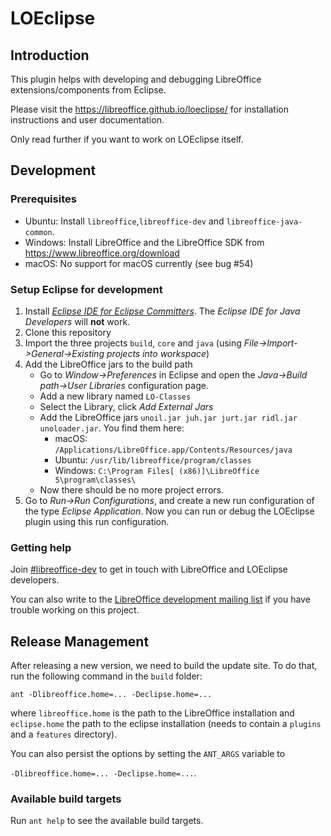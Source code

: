 # LOEclipse

## Introduction

This plugin helps with developing and debugging LibreOffice extensions/components from Eclipse.

Please visit the https://libreoffice.github.io/loeclipse/ for installation instructions and user documentation.

Only read further if you want to work on LOEclipse itself.

## Development

### Prerequisites

* Ubuntu: Install `libreoffice`,`libreoffice-dev` and `libreoffice-java-common`.
* Windows: Install LibreOffice and the LibreOffice SDK from https://www.libreoffice.org/download
* macOS: No support for macOS currently (see bug #54)

### Setup Eclipse for development

1. Install *[Eclipse IDE for Eclipse Committers](https://www.eclipse.org/downloads/packages/)*. The *Eclipse IDE for Java Developers* will **not** work.
2. Clone this repository
3. Import the three projects `build`, `core` and `java` (using *File->Import->General->Existing projects into workspace*)
4. Add the LibreOffice jars to the build path
   * Go to *Window->Preferences* in Eclipse and open the *Java->Build path->User Libraries* configuration page.
   * Add a new library named `LO-Classes`
   * Select the Library, click *Add External Jars*
   * Add the LibreOffice jars `unoil.jar juh.jar jurt.jar ridl.jar unoloader.jar`. You find them here:
     * macOS: `/Applications/LibreOffice.app/Contents/Resources/java`
     * Ubuntu: `/usr/lib/libreoffice/program/classes`
     * Windows: `C:\Program Files[ (x86)]\LibreOffice 5\program\classes\`
   * Now there should be no more project errors.
5. Go to *Run->Run Configurations*, and create a new run configuration of the type *Eclipse Application*. Now you can run or debug the LOEclipse plugin using this run configuration.

### Getting help

Join [#libreoffice-dev](https://irc.documentfoundation.org/?settings=#libreoffice-dev) to get in touch with LibreOffice and LOEclipse developers.

You can also write to the [LibreOffice development mailing list](https://lists.freedesktop.org/mailman/listinfo/libreoffice) if you have trouble working on this project.

## Release Management

After releasing a new version, we need to build the update site. To do that, run the following command in the `build` folder:

`ant -Dlibreoffice.home=... -Declipse.home=...`

where `libreoffice.home` is the path to the LibreOffice installation and `eclipse.home` the path to the eclipse installation (needs to contain a `plugins` and a `features` directory).

You can also persist the options by setting the `ANT_ARGS` variable to

`-Dlibreoffice.home=... -Declipse.home=...`.

### Available build targets
Run `ant help` to see the available build targets.
